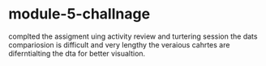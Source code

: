 # module-5-challnage
complted the assigment uing activity review and turtering session
the dats compariosion is difficult and very lengthy
the veraious cahrtes are diferntialting the dta for better visualtion.
